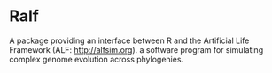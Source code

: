Ralf
====

A package providing an interface between R and the Artificial Life Framework (ALF: http://alfsim.org). a software program for simulating complex genome evolution across phylogenies.
